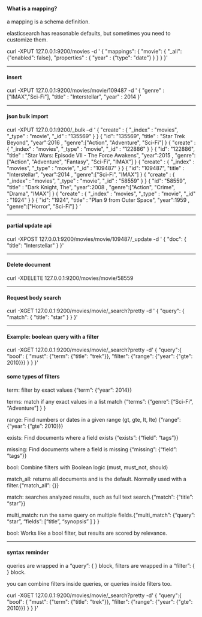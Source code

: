 #### What is a mapping?

a mapping is a schema definition.

elasticsearch has reasonable defaults, but sometimes you need to customize them.

curl -XPUT 127.0.0.1:9200/movies -d '
{
"mappings": {
"movie": {
"_all": {"enabled": false},
"properties" : {
"year" : {“type": "date"}
}
}
}
}'
***
#### insert

curl -XPUT 127.0.0.1:9200/movies/movie/109487 -d '
{
"genre" : ["IMAX","Sci-Fi"],
"title" : "Interstellar",
"year" : 2014
}'
***
#### json bulk import

curl -XPUT 127.0.0.1:9200/_bulk –d ‘
{ "create" : { "_index" : "movies", "_type" : "movie", "_id" : "135569" } }
{ "id": "135569", "title" : "Star Trek Beyond", "year":2016 , "genre":["Action", "Adventure", "Sci-Fi"] }
{ "create" : { "_index" : "movies", "_type" : "movie", "_id" : "122886" } }
{ "id": "122886", "title" : "Star Wars: Episode VII - The Force Awakens", "year":2015 , "genre":["Action", "Adventure", "Fantasy", "Sci-Fi", "IMAX"] }
{ "create" : { "_index" : "movies", "_type" : "movie", "_id" : "109487" } }
{ "id": "109487", "title" : "Interstellar", "year":2014 , "genre":["Sci-Fi", "IMAX"] }
{ "create" : { "_index" : "movies", "_type" : "movie", "_id" : "58559" } }
{ "id": "58559", "title" : "Dark Knight, The", "year":2008 , "genre":["Action", "Crime", "Drama", "IMAX"] }
{ "create" : { "_index" : "movies", "_type" : "movie", "_id" : "1924" } }
{ "id": "1924", "title" : "Plan 9 from Outer Space", "year":1959 , "genre":["Horror", "Sci-Fi"] } ‘
***
#### partial update api

curl -XPOST 127.0.0.1:9200/movies/movie/109487/_update -d '
{
"doc": {
"title": "Interstellar"
}
}'
***
#### Delete document

curl -XDELETE 127.0.0.1:9200/movies/movie/58559
***
#### Request body search
curl -XGET 127.0.0.1:9200/movies/movie/_search?pretty -d '
{
"query": {
"match": {
"title": "star"
}
}
}'
***
#### Example: boolean query with a filter
curl -XGET 127.0.0.1:9200/movies/movie/_search?pretty -d'
{
"query":{
"bool": {
"must": {"term": {"title": "trek"}},
"filter": {"range": {"year": {"gte": 2010}}}
}
}
}'

#### some types of filters

term: filter by exact values {“term”: {“year”: 2014}}

terms: match if any exact values in a list match {“terms”: {“genre”: [“Sci-Fi”, “Adventure”] } }

range: Find numbers or dates in a given range (gt, gte, lt, lte) {“range”: {“year”: {“gte”: 2010}}}

exists: Find documents where a field exists {“exists”: {“field”: “tags”}}

missing: Find documents where a field is missing {“missing”: {“field”: “tags”}}

bool: Combine filters with Boolean logic (must, must_not, should)

match_all: returns all documents and is the default. Normally used with a filter.{“match_all”: {}}

match: searches analyzed results, such as full text search.{“match”: {“title”: “star”}}

multi_match: run the same query on multiple fields.{“multi_match”: {“query”: “star”, “fields”: [“title”, “synopsis” ] } }

bool: Works like a bool filter, but results are scored by relevance.
***
#### syntax reminder

queries are wrapped in a “query”: { } block, filters are wrapped in a “filter”: { } block.

you can combine filters inside queries, or queries inside filters too.

curl -XGET 127.0.0.1:9200/movies/movie/_search?pretty -d'
{
"query":{
"bool": {
"must": {"term": {"title": "trek"}},
"filter": {"range": {"year": {"gte": 2010}}}
}
}
}'


